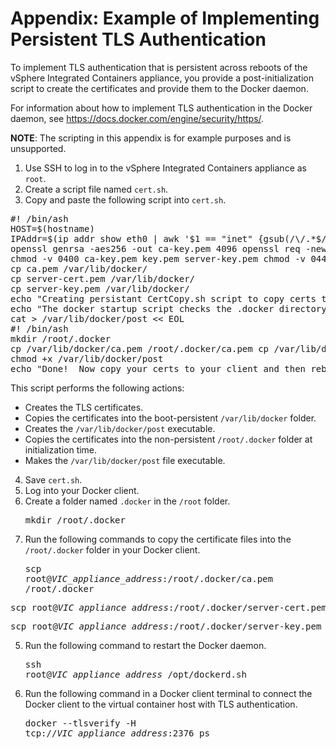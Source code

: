 # Appendix: Example of Implementing Persistent TLS Authentication #

To implement TLS authentication that is persistent across reboots of the vSphere Integrated Containers appliance, you provide a post-initialization script to create the certificates and provide them to the Docker daemon. 

For information about how to implement TLS authentication in the Docker daemon, see https://docs.docker.com/engine/security/https/.

**NOTE**: The scripting in this appendix is for example purposes and is unsupported.

1. Use SSH to log in to the vSphere Integrated Containers appliance as `root`.
2. Create a script file named `cert.sh`.
3. Copy and paste the following script into `cert.sh`.

 <pre>#! /bin/ash
HOST=$(hostname)
IPAddr=$(ip addr show eth0 | awk '$1 == "inet" {gsub(/\/.*$/, "", $2); print $2}') echo "Creating Certs for $HOST with IP: $IPAddr This script will automatically REBOOT!"
openssl genrsa -aes256 -out ca-key.pem 4096 openssl req -new -x509 -days 365 -key ca-key.pem -sha256 -out ca.pem openssl genrsa -out server-key.pem 4096 openssl req -subj "/CN=$HOST" -sha256 -new -key server-key.pem -out server.csr echo subjectAltName = IP:$IPAddr,IP:127.0.0.1 > extfile.cnf openssl x509 -req -days 365 -sha256 -in server.csr -CA ca.pem -CAkey ca-key.pem -CAcreateserial -out server-cert.pem -extfile extfile.cnf openssl genrsa -out key.pem 4096 openssl req -subj '/CN=client' -new -key key.pem -out client.csr echo extendedKeyUsage = clientAuth > extfile.cnf openssl x509 -req -days 365 -sha256 -in client.csr -CA ca.pem -CAkey ca-key.pem -CAcreateserial -out cert.pem -extfile extfile.cnf echo "Setting pem permissions"
chmod -v 0400 ca-key.pem key.pem server-key.pem chmod -v 0444 ca.pem server-cert.pem cert.pem echo "Copying certs to persistant location /var/lib/docker/"
cp ca.pem /var/lib/docker/
cp server-cert.pem /var/lib/docker/
cp server-key.pem /var/lib/docker/
echo "Creating persistant CertCopy.sh script to copy certs to /root/.docker"
echo "The docker startup script checks the .docker directory and enables TLS if certs are present"
cat > /var/lib/docker/post << EOL
#! /bin/ash
mkdir /root/.docker
cp /var/lib/docker/ca.pem /root/.docker/ca.pem cp /var/lib/docker/server-cert.pem /root/.docker/server-cert.pem cp /var/lib/docker/server-key.pem /root/.docker/server-key.pem EOL echo "Modifying script to make it executable"
chmod +x /var/lib/docker/post
echo "Done!  Now copy your certs to your client and then reboot this server."
</pre>

 This script performs the following actions:
 - Creates the TLS certificates.
 - Copies the certificates into the boot-persistent `/var/lib/docker` folder.
 - Creates the `/var/lib/docker/post` executable.
 - Copies the certificates into the non-persistent `/root/.docker` folder at initialization time.
 - Makes the `/var/lib/docker/post` file executable.
4. Save `cert.sh`.
5. Log into your Docker client.
4. Create a folder named `.docker` in the `/root` folder.<pre>mkdir /root/.docker</pre>
4. Run the following commands to copy the certificate files into the `/root/.docker` folder in your Docker client. <pre>scp root@<i>VIC_appliance_address</i>:/root/.docker/ca.pem /root/.docker</pre>
<pre>scp root@<i>VIC_appliance_address</i>:/root/.docker/server-cert.pem /root/.docker</pre>
<pre>scp root@<i>VIC_appliance_address</i>:/root/.docker/server-key.pem  /root/.docker</pre>
5. Run the following command to restart the Docker daemon.<pre>ssh root@<i>VIC_appliance_address</i> /opt/dockerd.sh</pre>
6. Run the following command in a Docker client terminal to connect the Docker client to the virtual container host with TLS authentication.<pre>docker --tlsverify -H tcp://<i>VIC_appliance_address</i>:2376 ps</pre>